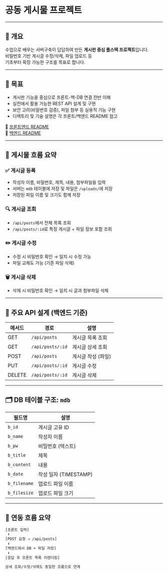 # 공동 게시물 프로젝트

---

## 🧭 개요

수업으로 배우는 서버구축이 답답하여 만든 
**게시판 중심 풀스택 프로젝트**입니다.  
비밀번호 기반 게시글 수정/삭제, 파일 업로드 등  
기초부터 확장 가능한 구조를 목표로 합니다.

---

## 🎯 목표

- 게시판 기능을 중심으로 프론트-백-DB 연결 전반 이해
- 실전에서 활용 가능한 REST API 설계 및 구현
- 보안 고려(비밀번호 검증), 파일 첨부 등 실용적 기능 구현
- 디렉토리 및 기술 설명은 각 프론트/백엔드 README 참고

📁 [프론트엔드 README](/15th/client/README.md)  
📁 [백엔드 README](/15th/server/README.md)

---

## 📝 게시물 흐름 요약

### ✅ 게시글 등록

- 작성자 이름, 비밀번호, 제목, 내용, 첨부파일을 입력
- 서버는 `mdb` 테이블에 저장 및 파일은 `/uploads/`에 저장
- 저장된 파일 이름 및 크기도 함께 저장

### 🔍 게시글 조회

- `/api/posts`에서 전체 목록 조회
- `/api/posts/:id`로 특정 게시글 + 파일 정보 포함 조회

### ✏️ 게시글 수정

- 수정 시 비밀번호 확인 → 일치 시 수정 가능
- 파일 교체도 가능 (기존 파일 삭제)

### 🗑️ 게시글 삭제

- 삭제 시 비밀번호 확인 → 일치 시 글과 첨부파일 삭제

---

## 📌 주요 API 설계 (백엔드 기준)

| 메서드 | 경로               | 설명                 |
|--------|--------------------|----------------------|
| GET    | `/api/posts`       | 게시글 목록 조회     |
| GET    | `/api/posts/:id`   | 게시글 상세 조회     |
| POST   | `/api/posts`       | 게시글 작성 (파일)   |
| PUT    | `/api/posts/:id`   | 게시글 수정          |
| DELETE | `/api/posts/:id`   | 게시글 삭제          |

---

## 🗂️ DB 테이블 구조: `mdb`

| 필드명       | 설명               |
|--------------|--------------------|
| `b_id`       | 게시글 고유 ID     |
| `b_name`     | 작성자 이름        |
| `b_pw`       | 비밀번호 (텍스트)  |
| `b_title`    | 제목               |
| `b_content`  | 내용               |
| `b_date`     | 작성 일자 (TIMESTAMP) |
| `b_filename` | 업로드 파일 이름   |
| `b_filesize` | 업로드 파일 크기   |

---

## 🔗 연동 흐름 요약

```txt
[프론트 입력]
 ⬇️
[POST 요청 → /api/posts]
 ⬇️
[백엔드에서 DB + 파일 저장]
 ⬇️
[응답 후 프론트 목록 리렌더링]

상세 조회/수정/삭제도 동일한 흐름으로 연계
```